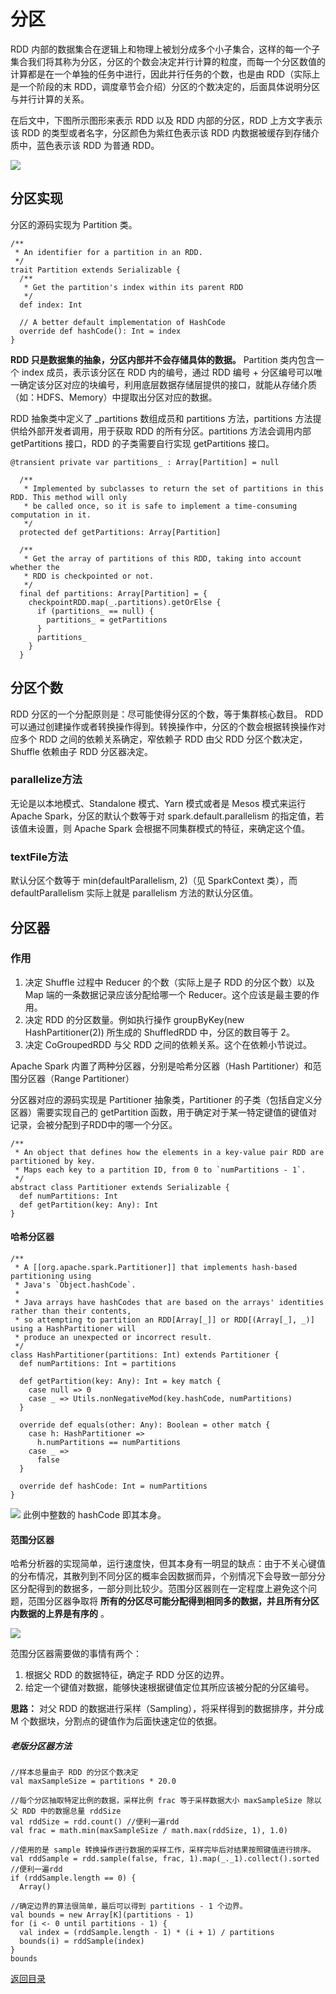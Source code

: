 # 分区
RDD 内部的数据集合在逻辑上和物理上被划分成多个小子集合，这样的每一个子集合我们将其称为分区，分区的个数会决定并行计算的粒度，而每一个分区数值的计算都是在一个单独的任务中进行，因此并行任务的个数，也是由 RDD（实际上是一个阶段的末 RDD，调度章节会介绍）分区的个数决定的，后面具体说明分区与并行计算的关系。

在后文中，下图所示图形来表示 RDD 以及 RDD 内部的分区，RDD 上方文字表示该 RDD 的类型或者名字，分区颜色为紫红色表示该 RDD 内数据被缓存到存储介质中，蓝色表示该 RDD 为普通 RDD。

![](img/partition_1.png)

## 分区实现
分区的源码实现为 Partition 类。
```
/**
 * An identifier for a partition in an RDD.
 */
trait Partition extends Serializable {
  /**
   * Get the partition's index within its parent RDD
   */
  def index: Int

  // A better default implementation of HashCode
  override def hashCode(): Int = index
}
```

**RDD 只是数据集的抽象，分区内部并不会存储具体的数据。** Partition 类内包含一个 index 成员，表示该分区在 RDD 内的编号，通过 RDD 编号 + 分区编号可以唯一确定该分区对应的块编号，利用底层数据存储层提供的接口，就能从存储介质（如：HDFS、Memory）中提取出分区对应的数据。

RDD 抽象类中定义了 _partitions 数组成员和 partitions 方法，partitions 方法提供给外部开发者调用，用于获取 RDD 的所有分区。partitions 方法会调用内部 getPartitions 接口，RDD 的子类需要自行实现 getPartitions 接口。
```
@transient private var partitions_ : Array[Partition] = null

  /**
   * Implemented by subclasses to return the set of partitions in this RDD. This method will only
   * be called once, so it is safe to implement a time-consuming computation in it.
   */
  protected def getPartitions: Array[Partition]

  /**
   * Get the array of partitions of this RDD, taking into account whether the
   * RDD is checkpointed or not.
   */
  final def partitions: Array[Partition] = {
    checkpointRDD.map(_.partitions).getOrElse {
      if (partitions_ == null) {
        partitions_ = getPartitions
      }
      partitions_
    }
  }
```

## 分区个数
RDD 分区的一个分配原则是：尽可能使得分区的个数，等于集群核心数目。
RDD 可以通过创建操作或者转换操作得到。转换操作中，分区的个数会根据转换操作对应多个 RDD 之间的依赖关系确定，窄依赖子 RDD 由父 RDD 分区个数决定，Shuffle 依赖由子 RDD 分区器决定。

### parallelize方法
无论是以本地模式、Standalone 模式、Yarn 模式或者是 Mesos 模式来运行 Apache Spark，分区的默认个数等于对 spark.default.parallelism 的指定值，若该值未设置，则 Apache Spark 会根据不同集群模式的特征，来确定这个值。

### textFile方法
默认分区个数等于 min(defaultParallelism, 2)（见 SparkContext 类），而 defaultParallelism 实际上就是 parallelism 方法的默认分区值。

## 分区器
### 作用
1. 决定 Shuffle 过程中 Reducer 的个数（实际上是子 RDD 的分区个数）以及 Map 端的一条数据记录应该分配给哪一个 Reducer。这个应该是最主要的作用。
2. 决定 RDD 的分区数量。例如执行操作 groupByKey(new HashPartitioner(2)) 所生成的 ShuffledRDD 中，分区的数目等于 2。
3. 决定 CoGroupedRDD 与父 RDD 之间的依赖关系。这个在依赖小节说过。

Apache Spark 内置了两种分区器，分别是哈希分区器（Hash Partitioner）和范围分区器（Range Partitioner）

分区器对应的源码实现是 Partitioner 抽象类，Partitioner 的子类（包括自定义分区器）需要实现自己的 getPartition 函数，用于确定对于某一特定键值的键值对记录，会被分配到子RDD中的哪一个分区。
```
/**
 * An object that defines how the elements in a key-value pair RDD are partitioned by key.
 * Maps each key to a partition ID, from 0 to `numPartitions - 1`.
 */
abstract class Partitioner extends Serializable {
  def numPartitions: Int
  def getPartition(key: Any): Int
}
```

#### 哈希分区器

```
/**
 * A [[org.apache.spark.Partitioner]] that implements hash-based partitioning using
 * Java's `Object.hashCode`.
 *
 * Java arrays have hashCodes that are based on the arrays' identities rather than their contents,
 * so attempting to partition an RDD[Array[_]] or RDD[(Array[_], _)] using a HashPartitioner will
 * produce an unexpected or incorrect result.
 */
class HashPartitioner(partitions: Int) extends Partitioner {
  def numPartitions: Int = partitions

  def getPartition(key: Any): Int = key match {
    case null => 0
    case _ => Utils.nonNegativeMod(key.hashCode, numPartitions)
  }

  override def equals(other: Any): Boolean = other match {
    case h: HashPartitioner =>
      h.numPartitions == numPartitions
    case _ =>
      false
  }

  override def hashCode: Int = numPartitions
}
```

![](img/partition_2.png)
此例中整数的 hashCode 即其本身。

#### 范围分区器
哈希分析器的实现简单，运行速度快，但其本身有一明显的缺点：由于不关心键值的分布情况，其散列到不同分区的概率会因数据而异，个别情况下会导致一部分分区分配得到的数据多，一部分则比较少。范围分区器则在一定程度上避免这个问题，范围分区器争取将 **所有的分区尽可能分配得到相同多的数据，并且所有分区内数据的上界是有序的** 。

![](img/partition_3.png)

范围分区器需要做的事情有两个：
1. 根据父 RDD 的数据特征，确定子 RDD 分区的边界。
2. 给定一个键值对数据，能够快速根据键值定位其所应该被分配的分区编号。

**思路：** 对父 RDD 的数据进行采样（Sampling），将采样得到的数据排序，并分成 M 个数据块，分割点的键值作为后面快速定位的依据。

##### 老版分区器方法
```
//样本总量由子 RDD 的分区个数决定
val maxSampleSize = partitions * 20.0

//每个分区抽取特定比例的数据，采样比例 frac 等于采样数据大小 maxSampleSize 除以父 RDD 中的数据总量 rddSize
val rddSize = rdd.count() //便利一遍rdd
val frac = math.min(maxSampleSize / math.max(rddSize, 1), 1.0)

//使用的是 sample 转换操作进行数据的采样工作，采样完毕后对结果按照键值进行排序。
val rddSample = rdd.sample(false, frac, 1).map(_._1).collect().sorted //便利一遍rdd
if (rddSample.length == 0) {
  Array()

//确定边界的算法很简单，最后可以得到 partitions - 1 个边界。
val bounds = new Array[K](partitions - 1)
for (i <- 0 until partitions - 1) {
  val index = (rddSample.length - 1) * (i + 1) / partitions
  bounds(i) = rddSample(index)
}
bounds
```

[返回目录](../CONTENTS.md)